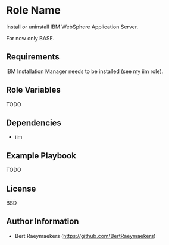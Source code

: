Role Name
=========

Install or uninstall IBM WebSphere Application Server.

For now only BASE.

Requirements
------------

IBM Installation Manager needs to be installed (see my iim role).

Role Variables
--------------

TODO

Dependencies
------------

- iim

Example Playbook
----------------

TODO

License
-------

BSD

Author Information
------------------

- Bert Raeymaekers (https://github.com/BertRaeymaekers)
